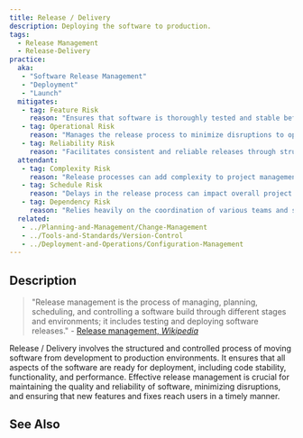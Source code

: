 ```yaml
---
title: Release / Delivery
description: Deploying the software to production.
tags: 
  - Release Management
  - Release-Delivery
practice:
  aka: 
   - "Software Release Management"
   - "Deployment"
   - "Launch"
  mitigates:
   - tag: Feature Risk
     reason: "Ensures that software is thoroughly tested and stable before being released."
   - tag: Operational Risk
     reason: "Manages the release process to minimize disruptions to operations."
   - tag: Reliability Risk
     reason: "Facilitates consistent and reliable releases through structured processes."
  attendant:
   - tag: Complexity Risk
     reason: "Release processes can add complexity to project management."
   - tag: Schedule Risk
     reason: "Delays in the release process can impact overall project timelines."
   - tag: Dependency Risk
     reason: "Relies heavily on the coordination of various teams and systems."
  related:
   - ../Planning-and-Management/Change-Management
   - ../Tools-and-Standards/Version-Control
   - ../Deployment-and-Operations/Configuration-Management
---
```


<PracticeIntro details={frontMatter} /> 

## Description

> "Release management is the process of managing, planning, scheduling, and controlling a software build through different stages and environments; it includes testing and deploying software releases." - [Release management, _Wikipedia_](https://en.wikipedia.org/wiki/Release_management)

Release / Delivery involves the structured and controlled process of moving software from development to production environments. It ensures that all aspects of the software are ready for deployment, including code stability, functionality, and performance. Effective release management is crucial for maintaining the quality and reliability of software, minimizing disruptions, and ensuring that new features and fixes reach users in a timely manner.

## See Also

<TagList tag="Release-Delivery" />
